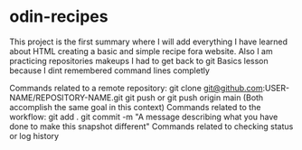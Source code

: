 # odin-recipes
This project is the first summary where I will add everything I have learned about HTML creating a basic and simple recipe fora website.
Also I am practicing repositories makeups
I had to get back to git Basics lesson because I dint remembered command lines completly

Commands related to a remote repository:
git clone git@github.com:USER-NAME/REPOSITORY-NAME.git
git push or git push origin main (Both accomplish the same goal in this context)
Commands related to the workflow:
git add .
git commit -m "A message describing what you have done to make this snapshot different"
Commands related to checking status or log history
